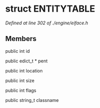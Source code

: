 # struct ENTITYTABLE

*Defined at line 302 of ./engine/eiface.h*

## Members

public int id

public edict_t * pent

public int location

public int size

public int flags

public string_t classname



